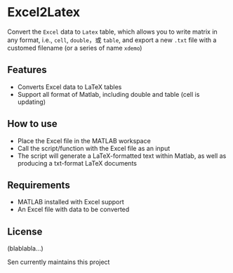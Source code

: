 # Excel2Latex

Convert the `Excel` data to `Latex` table,
which allows you to write matrix in any format, i.e., `cell`, `double`，或 `table`, and export a new `.txt` file with a customed filename (or a series of name `xdemo`)

## Features

- Converts Excel data to LaTeX tables
- Support all format of Matlab, including double and table (cell is updating)

## How to use

- Place the Excel file in the MATLAB workspace
- Call the script/function with the Excel file as an input
- The script will generate a LaTeX-formatted text within Matlab, as well as producing a txt-format LaTeX documents

## Requirements

- MATLAB installed with Excel support
- An Excel file with data to be converted

## License

(blablabla...)

Sen currently maintains this project
